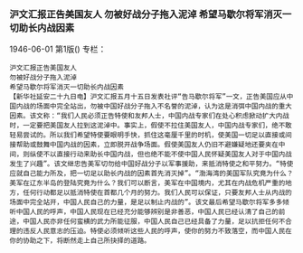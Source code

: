 ### 沪文汇报正告美国友人  勿被好战分子拖入泥淖  希望马歇尔将军消灭一切助长内战因素

1946-06-01
第1版()
专栏：

    沪文汇报正告美国友人
    勿被好战分子拖入泥淖
    希望马歇尔将军消灭一切助长内战因素
    【新华社延安二十九日电】沪文汇报五月十五日发表社评“告马歇尔将军”一文，正告美国应从中国内战的场面中完全站出，勿被中国好战分子拖入不名誉的泥淖，认为这是消弭中国内战的重大因素。该文称：“我们人民必须正告特使和友邦人士，中国内战专家们在处心积虑掀动扩大内战时，一定要把美国友人拉到这泥淖中。事实上，假使不拉住美国友人，中国内战专家们，绝不敢轻易尝试的。所以我们希望特使要眼明手快，抓住这毫厘千里的时机，使美国一切足以直接或间接帮助或鼓舞中国内战的因素，立即脱开战争场面。假使美国友人仍旧不避嫌疑地还要夹在中间，则纵使不以直接行动来助长中国内战，但也绝不能不使中国人民怀疑美国友人对于中国内战发生了兴趣”。该文继忠告美军切勿给中国好战分子以军事援助，来抵消特使之和平努力。“特使应就自己能力所及，把一切足以助长内战的因素首先消灭掉”。“渤海湾的美国军队究竟为什么？美军在辽东半岛的登陆究竟为什么？我们可以断言，美军在中国境内，尤其在内战危机严重的地方，任何行动都足以抵消特使在首都几个月的努力。我们人民可以保证，只要友邦人士从内战的场面中完全站开，中国人民自己的力量，是足以制止内战的”。该文最后希望马歇尔将军多多倾听中国人民的呼声，中国人民现在已经充分能够辨别是非善恶，中国人民已经认清了自己的前途，中国人民亦非任何蛮横的武力所能征服，中国人民自己已经具备了力量，足以抗拒任何不合理的违反人民意志的压迫。特使必须倾听这些人民的呼声，使你的努力不致落空，而中国人民在你的协助之下，将断然走上自己所抉择的道路。
